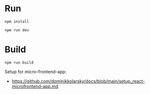 # Run
```shell
npm install

npm run dev
```


# Build
```shell
npm run build
```

Setup for micro-frontend-app:
- https://github.com/dominikkolarsky/docs/blob/main/setup_react-microfrontend-app.md